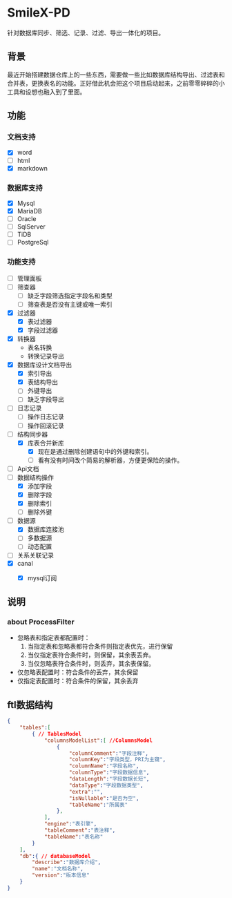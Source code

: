 # SmileX-PD
针对数据库同步、筛选、记录、过滤、导出一体化的项目。

## 背景
最近开始搭建数据仓库上的一些东西，需要做一些比如数据库结构导出、过滤表和合并表，更换表名的功能。正好借此机会把这个项目启动起来，之前零零碎碎的小工具和设想也融入到了里面。

## 功能
### 文档支持
- [x] word
- [ ] html
- [x] markdown

### 数据库支持
- [x] Mysql
- [x] MariaDB
- [ ] Oracle
- [ ] SqlServer
- [ ] TiDB
- [ ] PostgreSql

### 功能支持
- [ ] 管理面板
- [ ] 筛查器
    - [ ] 缺乏字段筛选指定字段名和类型
    - [ ] 筛查表是否没有主键或唯一索引
- [x] 过滤器
    - [x] 表过滤器
    - [x] 字段过滤器
- [x] 转换器
    - 表名转换
    - 转换记录导出
- [x] 数据库设计文档导出
    - [x] 索引导出
    - [x] 表结构导出
    - [ ] 外键导出
    - [ ] 缺乏字段导出
- [ ] 日志记录
    - [ ] 操作日志记录
    - [ ] 操作回滚记录
- [ ] 结构同步器
    - [x] 库表合并新库
        - [x] 现在是通过删除创建语句中的外键和索引。
        - [ ] 看有没有时间改个简易的解析器，方便更保险的操作。
- [ ] Api文档
- [ ] 数据结构操作 
    - [x] 添加字段
    - [x] 删除字段
    - [x] 删除索引
    - [ ] 删除外键
- [ ] 数据源
    - [x] 数据库连接池
    - [ ] 多数据源
    - [ ] 动态配置
- [ ] 关系关联记录
- [x] canal
    - [x] mysql订阅


## 说明 
### about ProcessFilter
- 忽略表和指定表都配置时：
    1. 当指定表和忽略表都符合条件则指定表优先，进行保留
    2. 当仅指定表符合条件时，则保留，其余表丢弃。
    3. 当仅忽略表符合条件时，则丢弃，其余表保留。
- 仅忽略表配置时：符合条件的丢弃，其余保留
- 仅指定表配置时：符合条件的保留，其余丢弃


## ftl数据结构
```json
{
    "tables":[
        { // TablesModel
            "columnsModelList":[ //ColumnsModel
                {
                    "columnComment":"字段注释",
                    "columnKey":"字段类型，PRI为主键",
                    "columnName":"字段名称",
                    "columnType":"字段数据信息",
                    "dataLength":"字段数据长短",
                    "dataType":"字段数据类型",
                    "extra":"",
                    "isNullable":"是否为空",
                    "tableName":"所属表"
                },
            ],
            "engine":"表引擎",
            "tableComment":"表注释",
            "tableName":"表名称"
        }
    ],
    "db":{ // databaseModel
        "describe":"数据库介绍",
        "name":"文档名称",
        "version":"版本信息"
    }
}
```